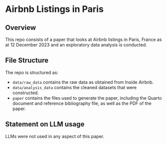 # Airbnb Listings in Paris

## Overview

This repo consists of a paper that looks at Airbnb listings in Paris, France as at 12 December 2023 and an exploratory data analysis is conducted.

## File Structure

The repo is structured as:

-   `data/raw_data` contains the raw data as obtained from Inside Airbnb.
-   `data/analysis_data` contains the cleaned datasets that were constructed.
-   `paper` contains the files used to generate the paper, including the Quarto document and reference bibliography file, as well as the PDF of the paper. 

## Statement on LLM usage

LLMs were not used in any aspect of this paper.
